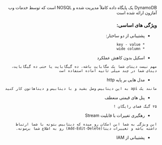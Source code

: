 <div dir="rtl">
DynamoDB
یک پایگاه داده کاملاً مدیریت شده و
NOSQL
است که توسط خدمات وب آمازون ارائه شده است




### ویژگی های اساسی:

* پشتیبانی از دو ساختار:

      * key - value
      * wide column 

* اسکیل بدون کاهش عملکرد

`مهم نیست دیتای شما یک مگابایت باشه، ده گیگابایت یا حتی ده گیگابایت، دیتای شما در چند میلی ثانیه آماده استفاده است`

* مدل هایی بر پایه http 

`مانند یک api به این دیتابیس وصل بشید و با دیتابیس و دیتاهاتون کار کنید`




* پنل های قیمتی منعطف 

`۲۵ گیگ فضای رایگان !`


* رهگیری تغییرات با قابلیت Stream 

`این ویژگی به شما این امکان رو میده که دیتابیس بتونه با شما ارتباط داشته باشه و تغییرات دیتا(Add-Edit-Delete) رو به اطلاع شما برسونه.`

* پشتیبانی از IAM


</div>

